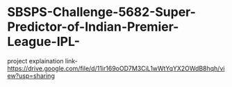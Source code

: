 # SBSPS-Challenge-5682-Super-Predictor-of-Indian-Premier-League-IPL-
project explaination link- https://drive.google.com/file/d/11ir169oOD7M3CiL1wWtYqYX2OWdB8hqh/view?usp=sharing
